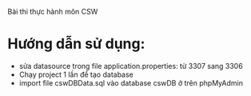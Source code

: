 Bài thi thực hành môn CSW
# Hướng dẫn sử dụng:

 - sửa datasource trong file application.properties: từ 3307 sang 3306
 - Chạy project 1 lần để tạo database
 - import file cswDBData.sql vào database cswDB ở trên phpMyAdmin
